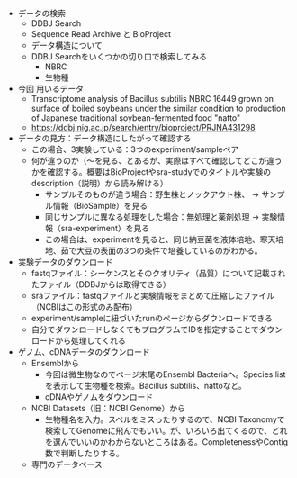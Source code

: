 - データの検索
  - DDBJ Search
  - Sequence Read Archive と BioProject
  - データ構造について
  - DDBJ Searchをいくつかの切り口で検索してみる
    - NBRC
    - 生物種
- 今回 用いるデータ
  - Transcriptome analysis of Bacillus subtilis NBRC 16449 grown on surface of boiled soybeans under the similar condition to production of Japanese traditional soybean-fermented food "natto"
  - https://ddbj.nig.ac.jp/search/entry/bioproject/PRJNA431298
- データの見方：データ構造にしたがって確認する
  - この場合、3実験している：3つのexperiment/sampleペア
  - 何が違うのか（〜を見る、とあるが、実際はすべて確認してどこが違うかを確認する。概要はBioProjectやsra-studyでのタイトルや実験のdescription（説明）から読み解ける）
    - サンプルそのものが違う場合：野生株とノックアウト株、 → サンプル情報（BioSample）を見る
    - 同じサンプルに異なる処理をした場合：無処理と薬剤処理 → 実験情報（sra-experiment）を見る
    - この場合は、experimentを見ると、同じ納豆菌を液体培地、寒天培地、茹で大豆の表面の3つの条件で培養しているのがわかる。
- 実験データのダウンロード
  - fastqファイル：シーケンスとそのクオリティ（品質）について記載されたファイル（DDBJからは取得できる）
  - sraファイル：fastqファイルと実験情報をまとめて圧縮したファイル（NCBIはこの形式のみ配布）
  - experiment/sampleに紐づいたrunのページからダウンロードできる
  - 自分でダウンロードしなくてもプログラムでIDを指定することでダウンロードから処理してくれる
- ゲノム、cDNAデータのダウンロード
  - Ensemblから
    - 今回は微生物なのでページ末尾のEnsembl Bacteriaへ。Species listを表示して生物種を検索。Bacillus subtilis、nattoなど。
    - cDNAやゲノムをダウンロード
  - NCBI Datasets（旧：NCBI Genome）から
    - 生物種名を入力。スペルをミスったりするので、NCBI Taxonomyで検索してGenomeに飛んでもいい。が、いろいろ出てくるので、どれを選んでいいのかわからないところはある。CompletenessやContig数で判断したりする。
  - 専門のデータベース


